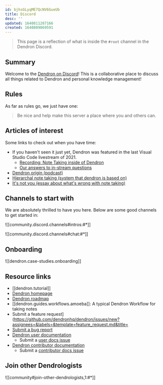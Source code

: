 ```yaml
---
id: bjhsGLyqME7QcNV6GueUb
title: Discord
desc: ''
updated: 1640811287166
created: 1640809069591
---
```


> This page is a reflection of what is inside the `#root` channel in the Dendron Discord.

## Summary

Welcome to the [Dendron on Discord](https://link.dendron.so/discord)! This is a collaborative place to discuss all things related to Dendron and personal knowledge management!

## Rules

As far as rules go, we just have one:

> Be nice and help make this server a place where you and others can.

## Articles of interest

Some links to check out when you have time:

- If you haven't seen it just yet, Dendron was featured in the last Visual Studio Code livestream of 2021.
  - [Recording: Note Taking inside of Dendron](https://link.dendron.so/6eZ3)
  - [Our answers to in-stream questions](https://link.dendron.so/6pOR)
- [Dendron origin (podcast)](https://link.dendron.so/6qAO)
- [Hierarchal note taking (system that dendron is based on)](https://blog.dendron.so/notes/3dd58f62-fee5-4f93-b9f1-b0f0f59a9b64/)
- [It's not you (essay about what's wrong with note taking)](https://www.kevinslin.com/notes/e1455752-b052-4212-ac6e-cc054659f2bb/)

## Channels to start with

We are absolutely thrilled to have you here. Below are some good channels to get started in:

![[community.discord.channels#intros:#*]]

![[community.discord.channels#chat:#*]]

## Onboarding

![[dendron.case-studies.onboarding]]

## Resource links

- [[dendron.tutorial]]
- [Dendron homepage](https://dendron.so/)
- [Dendron roadmap](https://github.com/orgs/dendronhq/projects/1)
- [[dendron.guides.workflows.amoeba]]: A typical Dendron Workflow for taking notes
- Submit a feature request](https://github.com/dendronhq/dendron/issues/new?assignees=&labels=&template=feature_request.md&title=
- [Submit a bug report](https://github.com/dendronhq/dendron/issues/new?assignees=&labels=&template=bug_report.md&title=)
- [Dendron user documentation](https://wiki.dendron.so/)
  - Submit a [user docs issue](https://github.com/dendronhq/dendron-site/issues/new)
- [Dendron contributor documentation](https://docs.dendron.so/)
  - Submit a [contributor docs issue](https://github.com/dendronhq/dendron-docs/issues/new)

## Join other Dendrologists

![[community#join-other-dendrologists,1:#*]]

##
